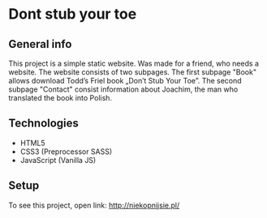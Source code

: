 # Dont stub your toe

## General info

This project is a simple static website. Was made for a friend, who needs a website. The website consists of two subpages. The first subpage "Book" allows download Todd’s
Friel book „Don’t Stub Your Toe”. The second subpage "Contact" consist information about Joachim, the man who translated the book into Polish.

## Technologies

-   HTML5
-   CSS3 (Preprocessor SASS)
-   JavaScript (Vanilla JS)

## Setup

To see this project, open link: http://niekopnijsie.pl/
